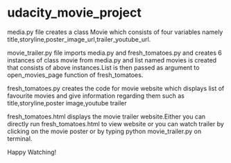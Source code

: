 # udacity_movie_project
media.py file creates a class Movie which consists of four variables namely title,storyline,poster_image_url,trailer_youtube_url.

movie_trailer.py file imports media.py and fresh_tomatoes.py and creates 6 instances of class movie from media.py and list named movies is created that consists of above instances.List is then passed as argument to open_movies_page function of fresh_tomatoes.

fresh_tomatoes.py creates the code for movie website which displays list of favourite movies and give information regarding them such as title,storyline,poster image,youtube trailer

fresh_tomatoes.html displays the movie trailer website.Either you can directly run fresh_tomatoes.html to view website or you can watch trailer by clicking on the movie poster or by typing python movie_trailer.py on terminal.

Happy Watching!
